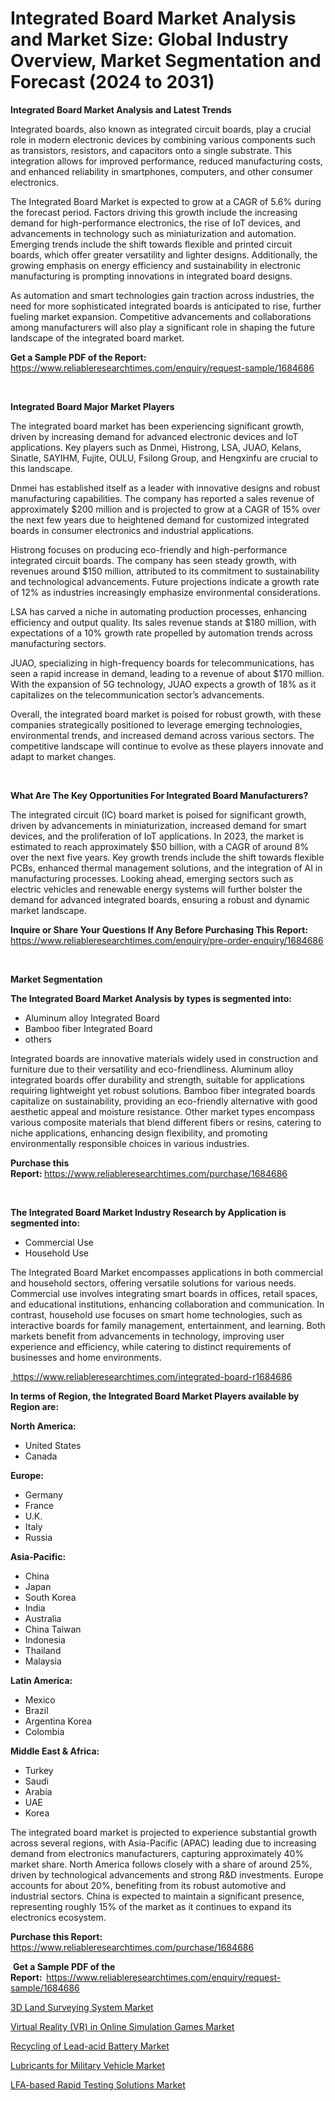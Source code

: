 <p><h1>Integrated Board Market Analysis and Market Size: Global Industry Overview, Market Segmentation and Forecast (2024 to 2031)</h1></p><p><strong>Integrated Board Market Analysis and Latest Trends</strong></p>
<p><p>Integrated boards, also known as integrated circuit boards, play a crucial role in modern electronic devices by combining various components such as transistors, resistors, and capacitors onto a single substrate. This integration allows for improved performance, reduced manufacturing costs, and enhanced reliability in smartphones, computers, and other consumer electronics.</p><p>The Integrated Board Market is expected to grow at a CAGR of 5.6% during the forecast period. Factors driving this growth include the increasing demand for high-performance electronics, the rise of IoT devices, and advancements in technology such as miniaturization and automation. Emerging trends include the shift towards flexible and printed circuit boards, which offer greater versatility and lighter designs. Additionally, the growing emphasis on energy efficiency and sustainability in electronic manufacturing is prompting innovations in integrated board designs.</p><p>As automation and smart technologies gain traction across industries, the need for more sophisticated integrated boards is anticipated to rise, further fueling market expansion. Competitive advancements and collaborations among manufacturers will also play a significant role in shaping the future landscape of the integrated board market.</p></p>
<p><strong>Get a Sample PDF of the Report:&nbsp;</strong> <a href="https://www.reliableresearchtimes.com/enquiry/request-sample/1684686?utm_campaign=1355&utm_medium=2&utm_source=Github&utm_content=ia&utm_term=16102024&utm_id=integrated-board">https://www.reliableresearchtimes.com/enquiry/request-sample/1684686</a></p>
<p>&nbsp;</p>
<p><strong>Integrated Board Major Market Players</strong></p>
<p><p>The integrated board market has been experiencing significant growth, driven by increasing demand for advanced electronic devices and IoT applications. Key players such as Dnmei, Histrong, LSA, JUAO, Kelans, Sinatle, SAYIHM, Fujite, OULU, Fsilong Group, and Hengxinfu are crucial to this landscape.</p><p>Dnmei has established itself as a leader with innovative designs and robust manufacturing capabilities. The company has reported a sales revenue of approximately $200 million and is projected to grow at a CAGR of 15% over the next few years due to heightened demand for customized integrated boards in consumer electronics and industrial applications.</p><p>Histrong focuses on producing eco-friendly and high-performance integrated circuit boards. The company has seen steady growth, with revenues around $150 million, attributed to its commitment to sustainability and technological advancements. Future projections indicate a growth rate of 12% as industries increasingly emphasize environmental considerations.</p><p>LSA has carved a niche in automating production processes, enhancing efficiency and output quality. Its sales revenue stands at $180 million, with expectations of a 10% growth rate propelled by automation trends across manufacturing sectors.</p><p>JUAO, specializing in high-frequency boards for telecommunications, has seen a rapid increase in demand, leading to a revenue of about $170 million. With the expansion of 5G technology, JUAO expects a growth of 18% as it capitalizes on the telecommunication sector’s advancements.</p><p>Overall, the integrated board market is poised for robust growth, with these companies strategically positioned to leverage emerging technologies, environmental trends, and increased demand across various sectors. The competitive landscape will continue to evolve as these players innovate and adapt to market changes.</p></p>
<p>&nbsp;</p>
<p><strong>What Are The Key Opportunities For Integrated Board Manufacturers?</strong></p>
<p><p>The integrated circuit (IC) board market is poised for significant growth, driven by advancements in miniaturization, increased demand for smart devices, and the proliferation of IoT applications. In 2023, the market is estimated to reach approximately $50 billion, with a CAGR of around 8% over the next five years. Key growth trends include the shift towards flexible PCBs, enhanced thermal management solutions, and the integration of AI in manufacturing processes. Looking ahead, emerging sectors such as electric vehicles and renewable energy systems will further bolster the demand for advanced integrated boards, ensuring a robust and dynamic market landscape.</p></p>
<p><strong>Inquire or Share Your Questions If Any Before Purchasing This Report:</strong> <a href="https://www.reliableresearchtimes.com/enquiry/pre-order-enquiry/1684686?utm_campaign=1355&utm_medium=2&utm_source=Github&utm_content=ia&utm_term=16102024&utm_id=integrated-board">https://www.reliableresearchtimes.com/enquiry/pre-order-enquiry/1684686</a></p>
<p>&nbsp;</p>
<p><strong>Market Segmentation</strong></p>
<p><strong>The Integrated Board Market Analysis by types is segmented into:</strong></p>
<p><ul><li>Aluminum alloy Integrated Board</li><li>Bamboo fiber Integrated Board</li><li>others</li></ul></p>
<p><p>Integrated boards are innovative materials widely used in construction and furniture due to their versatility and eco-friendliness. Aluminum alloy integrated boards offer durability and strength, suitable for applications requiring lightweight yet robust solutions. Bamboo fiber integrated boards capitalize on sustainability, providing an eco-friendly alternative with good aesthetic appeal and moisture resistance. Other market types encompass various composite materials that blend different fibers or resins, catering to niche applications, enhancing design flexibility, and promoting environmentally responsible choices in various industries.</p></p>
<p><strong>Purchase this Report:&nbsp;</strong><a href="https://www.reliableresearchtimes.com/purchase/1684686?utm_campaign=1355&utm_medium=2&utm_source=Github&utm_content=ia&utm_term=16102024&utm_id=integrated-board">https://www.reliableresearchtimes.com/purchase/1684686</a></p>
<p>&nbsp;</p>
<p><strong>The Integrated Board Market Industry Research by Application is segmented into:</strong></p>
<p><ul><li>Commercial Use</li><li>Household Use</li></ul></p>
<p><p>The Integrated Board Market encompasses applications in both commercial and household sectors, offering versatile solutions for various needs. Commercial use involves integrating smart boards in offices, retail spaces, and educational institutions, enhancing collaboration and communication. In contrast, household use focuses on smart home technologies, such as interactive boards for family management, entertainment, and learning. Both markets benefit from advancements in technology, improving user experience and efficiency, while catering to distinct requirements of businesses and home environments.</p></p>
<p><a href="https://www.reliableresearchtimes.com/integrated-board-r1684686?utm_campaign=1355&utm_medium=2&utm_source=Github&utm_content=ia&utm_term=16102024&utm_id=integrated-board">&nbsp;https://www.reliableresearchtimes.com/integrated-board-r1684686</a></p>
<p><strong>In terms of Region, the Integrated Board Market Players available by Region are:</strong></p>
<p>
    <p> <strong> North America: </strong>
        <ul>
            <li>United States</li>
            <li>Canada</li>
        </ul>
        </p> 
    <p> <strong> Europe: </strong>
        <ul>
            <li>Germany</li>
            <li>France</li>
            <li>U.K.</li>
            <li>Italy</li>
            <li>Russia</li>
        </ul>
        </p> 
    <p> <strong> Asia-Pacific: </strong>
        <ul>
            <li>China</li>
            <li>Japan</li>
            <li>South Korea</li>
            <li>India</li>
            <li>Australia</li>
            <li>China Taiwan</li>
            <li>Indonesia</li>
            <li>Thailand</li>
            <li>Malaysia</li>
        </ul>
        </p> 
    <p> <strong> Latin America: </strong>
        <ul>
            <li>Mexico</li>
            <li>Brazil</li>
            <li>Argentina Korea</li>
            <li>Colombia</li>
        </ul>
        </p> 
    <p> <strong> Middle East & Africa: </strong>
        <ul>
            <li>Turkey</li>
            <li>Saudi</li>
            <li>Arabia</li>
            <li>UAE</li>
            <li>Korea</li>
        </ul>
    </p>
    </p>
<p><p>The integrated board market is projected to experience substantial growth across several regions, with Asia-Pacific (APAC) leading due to increasing demand from electronics manufacturers, capturing approximately 40% market share. North America follows closely with a share of around 25%, driven by technological advancements and strong R&D investments. Europe accounts for about 20%, benefiting from its robust automotive and industrial sectors. China is expected to maintain a significant presence, representing roughly 15% of the market as it continues to expand its electronics ecosystem.</p></p>
<p><strong>Purchase this Report: </strong><a href="https://www.reliableresearchtimes.com/purchase/1684686?utm_campaign=1355&utm_medium=2&utm_source=Github&utm_content=ia&utm_term=16102024&utm_id=integrated-board">https://www.reliableresearchtimes.com/purchase/1684686</a></p>
<p>&nbsp;<strong>Get a Sample PDF of the Report:&nbsp;&nbsp;</strong><a href="https://www.reliableresearchtimes.com/enquiry/request-sample/1684686?utm_campaign=1355&utm_medium=2&utm_source=Github&utm_content=ia&utm_term=16102024&utm_id=integrated-board">https://www.reliableresearchtimes.com/enquiry/request-sample/1684686</a></p>
<p><strong></strong></p>
<p><p><a href="https://www.linkedin.com/pulse/3d-land-surveying-system-market-transformation-comparative-oznoc?utm_campaign=1355&utm_medium=2&utm_source=Github&utm_content=ia&utm_term=16102024&utm_id=integrated-board">3D Land Surveying System Market</a></p><p><a href="https://www.linkedin.com/pulse/virtual-reality-vr-online-simulation-games-market-size-ulcjc?utm_campaign=1355&utm_medium=2&utm_source=Github&utm_content=ia&utm_term=16102024&utm_id=integrated-board">Virtual Reality (VR) in Online Simulation Games Market</a></p><p><a href="https://www.linkedin.com/pulse/emerging-technologies-reshaping-recycling-lead-acid-oiepc?utm_campaign=1355&utm_medium=2&utm_source=Github&utm_content=ia&utm_term=16102024&utm_id=integrated-board">Recycling of Lead-acid Battery Market</a></p><p><a href="https://www.linkedin.com/pulse/mapping-lubricants-military-vehicle-market-trends-challenges-h02zc?utm_campaign=1355&utm_medium=2&utm_source=Github&utm_content=ia&utm_term=16102024&utm_id=integrated-board">Lubricants for Military Vehicle Market</a></p><p><a href="https://www.linkedin.com/pulse/lfa-based-rapid-testing-solutions-market-maturity-analysis-gqy2c?utm_campaign=1355&utm_medium=2&utm_source=Github&utm_content=ia&utm_term=16102024&utm_id=integrated-board">LFA-based Rapid Testing Solutions Market</a></p></p>